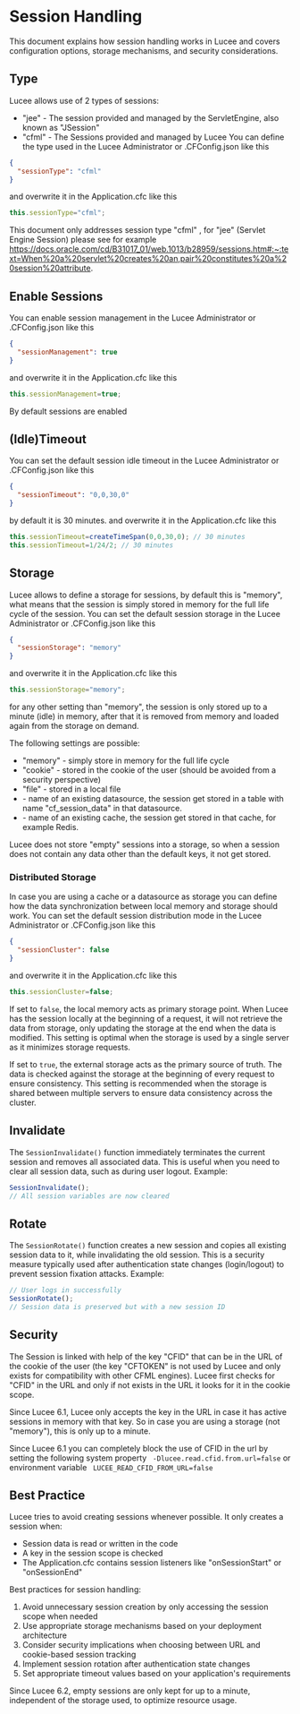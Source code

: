 <!--
{
  "title": "Session Handling in Lucee",
  "id": "session-handling",
  "related": [
    "application-cfc",
    "request-handling",
    "caching"
  ],
  "categories": [
    "server",
    "state-management",
    "configuration"
  ],
  "description": "Comprehensive guide on session handling and configuration in Lucee, including session types, storage options, and security considerations.",
  "keywords": [
    "Session Management",
    "CFML Sessions",
    "JEE Sessions",
    "Session Storage",
    "Session Security",
    "Session Timeout",
    "Session Clustering",
    "State Management"
  ]
}
-->

# Session Handling

This document explains how session handling works in Lucee and covers configuration options, storage mechanisms, and security considerations.

## Type
Lucee allows use of 2 types of sessions:
-  "jee" - The session provided and managed by the ServletEngine, also known as "JSession"
- "cfml" - The Sessions provided and managed by Lucee
You can define the type used in the Lucee Administrator or .CFConfig.json like this
```json
{
  "sessionType": "cfml"
}
```
 and overwrite it in the Application.cfc like this
```javascript
this.sessionType="cfml";
```

This document only addresses session type "cfml" , for "jee" (Servlet Engine Session) please see for example
https://docs.oracle.com/cd/B31017_01/web.1013/b28959/sessions.htm#:~:text=When%20a%20servlet%20creates%20an,pair%20constitutes%20a%20session%20attribute.

## Enable Sessions

You can enable session management in the Lucee Administrator or .CFConfig.json like this
```json
{
  "sessionManagement": true
}
```

 and overwrite it in the Application.cfc like this
```javascript
this.sessionManagement=true;
```
By default sessions are enabled

## (Idle)Timeout
You can set the default session idle timeout in the Lucee Administrator or .CFConfig.json like this
```json
{
  "sessionTimeout": "0,0,30,0"
}
```

 by default it is 30 minutes.
 and overwrite it in the Application.cfc like this
```javascript
this.sessionTimeout=createTimeSpan(0,0,30,0); // 30 minutes
this.sessionTimeout=1/24/2; // 30 minutes
```

## Storage
Lucee allows to define a storage for sessions, by default this is "memory", what means that the session is simply stored in memory for the full life cycle of the session.
You can set the default session storage in the Lucee Administrator or .CFConfig.json like this
```json
{
  "sessionStorage": "memory"
}
```
 and overwrite it in the Application.cfc like this
```javascript
this.sessionStorage="memory";
```

for any other setting than "memory", the session is only stored up to a minute (idle) in memory, after that it is removed from memory and loaded again from the storage on demand.

The following settings are possible:
- "memory" - simply store in memory for the full life cycle
- "cookie" - stored in the cookie of the user (should be avoided from a security perspective)
- "file" - stored in a local file 
- <datasource-name> - name of an existing datasource, the session get stored in a table with name "cf_session_data" in that datasource.
- <cache-name> - name of an existing cache, the session get stored in that cache, for example Redis.

Lucee does not store "empty" sessions into a storage, so when a session does not contain any data other than the default keys, it not get stored.

### Distributed Storage
In case you are using a cache or a datasource as storage you can define how the data synchronization between local memory and storage should work.
You can set the default session distribution mode in the Lucee Administrator or .CFConfig.json like this
```json
{
  "sessionCluster": false
}
```
 and overwrite it in the Application.cfc like this
```javascript
this.sessionCluster=false;
```
If set to `false`, the local memory acts as primary storage point. When Lucee has the session locally at the beginning of a request, it will not retrieve the data from storage, only updating the storage at the end when the data is modified. This setting is optimal when the storage is used by a single server as it minimizes storage requests.

If set to `true`, the external storage acts as the primary source of truth. The data is checked against the storage at the beginning of every request to ensure consistency. This setting is recommended when the storage is shared between multiple servers to ensure data consistency across the cluster.

## Invalidate
The `SessionInvalidate()` function immediately terminates the current session and removes all associated data. This is useful when you need to clear all session data, such as during user logout. Example:

```javascript
SessionInvalidate();
// All session variables are now cleared
```

## Rotate
The `SessionRotate()` function creates a new session and copies all existing session data to it, while invalidating the old session. This is a security measure typically used after authentication state changes (login/logout) to prevent session fixation attacks. Example:

```javascript
// User logs in successfully
SessionRotate();
// Session data is preserved but with a new session ID
```

## Security
The Session is linked with help of the key "CFID" that can be in the URL of the cookie of the user (the key "CFTOKEN" is not used by Lucee and only exists for compatibility with other CFML engines). 
Lucee first checks for "CFID" in the URL and only if not exists in the URL it looks for it in the cookie scope.

Since Lucee 6.1, Lucee only accepts the key in the URL in case it has active sessions in memory with that key.
So in case you are using a storage (not "memory"), this is only up to a minute.

Since Lucee 6.1 you can completely block the use of CFID in the url by setting the following system property
``` -Dlucee.read.cfid.from.url=false```
or environment variable
``` LUCEE_READ_CFID_FROM_URL=false```



## Best Practice
Lucee tries to avoid creating sessions whenever possible. It only creates a session when:
- Session data is read or written in the code
- A key in the session scope is checked
- The Application.cfc contains session listeners like "onSessionStart" or "onSessionEnd"

Best practices for session handling:
1. Avoid unnecessary session creation by only accessing the session scope when needed
2. Use appropriate storage mechanisms based on your deployment architecture
3. Consider security implications when choosing between URL and cookie-based session tracking
4. Implement session rotation after authentication state changes
5. Set appropriate timeout values based on your application's requirements

Since Lucee 6.2, empty sessions are only kept for up to a minute, independent of the storage used, to optimize resource usage.